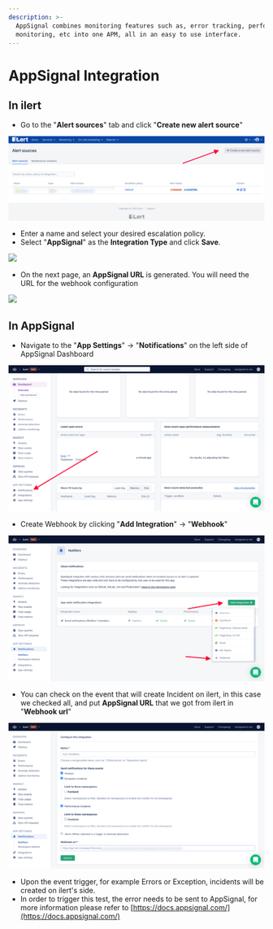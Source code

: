 ```yaml
---
description: >-
  AppSignal combines monitoring features such as, error tracking, performance
  monitoring, etc into one APM, all in an easy to use interface.
---
```


# AppSignal Integration

## In ilert

* Go to the "**Alert sources**" tab and click "**Create new alert source**"

![](<../.gitbook/assets/ilert-create-alert (5).png>)

* Enter a name and select your desired escalation policy.  &#x20;
* Select "**AppSignal**" as the **Integration Type** and click **Save**.

![](../.gitbook/assets/appsignal\_alertsources.png)

* On the next page, an **AppSignal URL** is generated. You will need the URL for the webhook configuration

![](../.gitbook/assets/appsignal\_alerturl.png)

## In AppSignal

* Navigate to the "**App Settings**" -> "**Notifications**" on the left side of AppSignal Dashboard

![](../.gitbook/assets/appsignal-notifications.png)

* Create Webhook by clicking "**Add Integration**" -> "**Webhook**"  &#x20;

![](../.gitbook/assets/appsignal-addwebhook.png)

* You can check on the event that will create Incident on ilert, in this case we checked all, and put **AppSignal URL** that we got from ilert in "**Webhook url**"

![](../.gitbook/assets/appsignal-detailswebhook.png)

* Upon the event trigger, for example Errors or Exception, incidents will be created on ilert's side.
* In order to trigger this test, the error needs to be sent to AppSignal, for more information please refer to [https://docs.appsignal.com/](https://docs.appsignal.com/)
